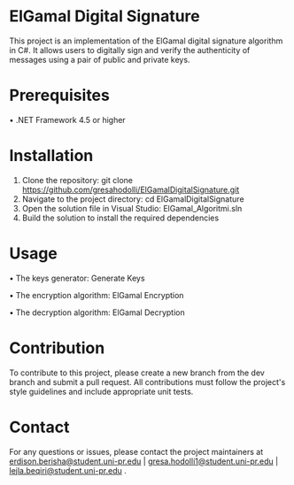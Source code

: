 # ElGamal Digital Signature
This project is an implementation of the ElGamal digital signature algorithm in C#. It allows users to digitally sign and verify the authenticity of messages using a pair of public and private keys.
# Prerequisites
•	.NET Framework 4.5 or higher
# Installation
1.	Clone the repository: git clone https://github.com/gresahodolli/ElGamalDigitalSignature.git
2.	Navigate to the project directory: cd ElGamalDigitalSignature 
3.	Open the solution file in Visual Studio: ElGamal_Algoritmi.sln
4.	Build the solution to install the required dependencies
# Usage
•	The keys generator: Generate Keys

•	The encryption algorithm: ElGamal Encryption

•	The decryption algorithm: ElGamal Decryption
# Contribution
To contribute to this project, please create a new branch from the dev branch and submit a pull request. All contributions must follow the project's style guidelines and include appropriate unit tests.
# Contact
For any questions or issues, please contact the project maintainers at erdison.berisha@student.uni-pr.edu | gresa.hodolli1@student.uni-pr.edu | lejla.beqiri@student.uni-pr.edu .

